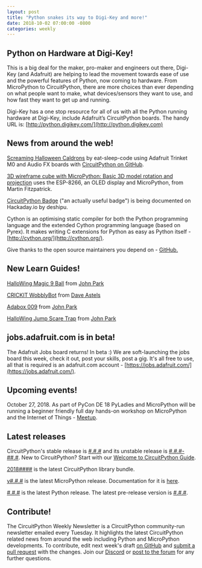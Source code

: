 ```yaml
---
layout: post
title: "Python snakes its way to Digi-Key and more!"
date: 2018-10-02 07:00:00 -0800
categories: weekly
---
```


## Python on Hardware at Digi-Key! 

This is a big deal for the maker, pro-maker and engineers out there, Digi-Key (and Adafruit) are helping to lead the movement towards ease of use and the powerful features of Python, now coming to hardware. From MicroPython to CircuitPython, there are more choices than ever depending on what people want to make, what devices/sensors they want to use, and how fast they want to get up and running.

Digi-Key has a one stop resource for all of us with all the Python running hardware at Digi-Key, include Adafruit’s CircuitPython boards. The handy URL is: [http://python.digikey.com/](http://python.digikey.com)

## News from around the web!

[Screaming Halloween Caldrons](https://www.youtube.com/watch?v=Y6LtwUQfxBw) by eat-sleep-code using Adafruit Trinket M0 and Audio FX boards with [CircuitPython on GitHub](https://github.com/eat-sleep-code/circuitpython-halloween-cauldrons).

[3D wireframe cube with MicroPython: Basic 3D model rotation and projection](https://www.pymadethis.com/article/3d-rotating-cube-micropython-oled/) uses the ESP-8266, an OLED display and MicroPython, from Martin Fitzpatrick.

[CircuitPython Badge](https://hackaday.io/project/100853-circuitpython-badge) ("an actually useful badge") is being documented on Hackaday.io by deshipu.

Cython is an optimising static compiler for both the Python programming language and the extended Cython programming language (based on Pyrex). It makes writing C extensions for Python as easy as Python itself - [http://cython.org/](http://cython.org/).

Give thanks to the open source maintainers you depend on - [GitHub.](https://github.com/feross/thanks)

## New Learn Guides!

[HalloWing Magic 9 Ball](https://learn.adafruit.com/hallowing-magic-9-ball) from [John Park](https://learn.adafruit.com/users/johnpark)

[CRICKIT WobblyBot](https://learn.adafruit.com/crickit-wobblybot) from [Dave Astels](https://learn.adafruit.com/users/dastels)

[Adabox 009](https://learn.adafruit.com/adabox009) from [John Park](https://learn.adafruit.com/users/johnpark)

[HalloWing Jump Scare Trap](https://learn.adafruit.com/motion-activated-attack-cockroach) from [John Park](https://learn.adafruit.com/users/johnpark)

## jobs.adafruit.com is in beta!

The Adafruit Jobs board returns! In beta :) We are soft-launching the jobs board this week, check it out, post your skills, post a gig. It's all free to use, all that is required is an adafruit.com account - [https://jobs.adafruit.com/](https://jobs.adafruit.com/).

## Upcoming events!

October 27, 2018. As part of PyCon DE 18 PyLadies and MicroPython will be running a beginner friendly full day hands-on workshop on MicroPython and the Internet of Things - [Meetup](https://www.meetup.com/de-DE/PyData-Suedwest/events/253574767/).

## Latest releases

CircuitPython's stable release is [#.#.#](https://github.com/adafruit/circuitpython/releases/latest) and its unstable release is [#.#.#-##.#](https://github.com/adafruit/circuitpython/releases). New to CircuitPython? Start with our [Welcome to CircuitPython Guide](https://learn.adafruit.com/welcome-to-circuitpython).

[2018####](https://github.com/adafruit/Adafruit_CircuitPython_Bundle/releases/latest) is the latest CircuitPython library bundle.

[v#.#.#](https://micropython.org/download) is the latest MicroPython release. Documentation for it is [here](http://docs.micropython.org/en/latest/pyboard/).

[#.#.#](https://www.python.org/downloads/) is the latest Python release. The latest pre-release version is [#.#.#](https://www.python.org/download/pre-releases/).

## Contribute!

The CircuitPython Weekly Newsletter is a CircuitPython community-run newsletter emailed every Tuesday. It highlights the latest CircuitPython related news from around the web including Python and MicroPython developments. To contribute, edit next week's draft [on GitHub](https://github.com/adafruit/circuitpython-weekly-newsletter/tree/gh-pages/_drafts) and [submit a pull request](https://help.github.com/articles/editing-files-in-your-repository/) with the changes. Join our [Discord](https://adafru.it/discord) or [post to the forum](https://forums.adafruit.com/viewforum.php?f=60) for any further questions.

